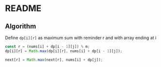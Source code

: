 # README

## Algorithm

Define `dp[i][r]` as maximum sum with reminder r and with array ending at i

```js
const r = (nums[i] + dp[i - 1][j]) % m;
dp[i][r] = Math.max(dp[i][r], nums[i] + dp[i - 1][j]);
```

```js
next[r] = Math.max(next[r], nums[i] + dp[j]);
```
